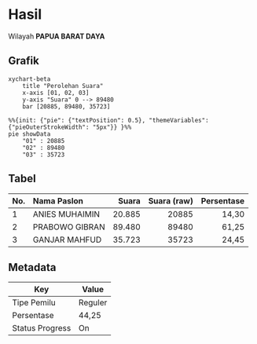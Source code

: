 # Hasil

Wilayah **PAPUA BARAT DAYA**

## Grafik

```mermaid
xychart-beta
    title "Perolehan Suara"
    x-axis [01, 02, 03]
    y-axis "Suara" 0 --> 89480
    bar [20885, 89480, 35723]
```

```mermaid
%%{init: {"pie": {"textPosition": 0.5}, "themeVariables": {"pieOuterStrokeWidth": "5px"}} }%%
pie showData
    "01" : 20885
    "02" : 89480
    "03" : 35723
```

## Tabel

| No. | Nama Paslon    | Suara  | Suara (raw) | Persentase |
|:--- |:-------------- | ------:| -----------:| ----------:|
| 1   | ANIES MUHAIMIN | 20.885 | 20885       | 14,30      |
| 2   | PRABOWO GIBRAN | 89.480 | 89480       | 61,25      |
| 3   | GANJAR MAHFUD  | 35.723 | 35723       | 24,45      |


## Metadata

| Key             | Value   |
| --------------- | ------- |
| Tipe Pemilu     | Reguler |
| Persentase      | 44,25   |
| Status Progress | On      |



